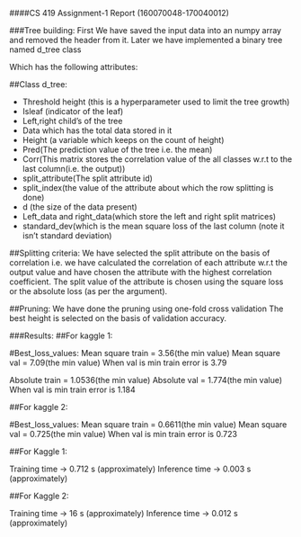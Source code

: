 ####CS 419 Assignment-1 Report (160070048-170040012)

###Tree building:
First We have saved the input data into an numpy array and removed the header from it.
Later we have implemented a binary tree named d_tree class

Which has the following attributes:

##Class d_tree:
* Threshold height (this is a hyperparameter used to limit the tree growth)
* Isleaf (indicator of the leaf)
* Left,right child’s of the tree
* Data which has the total data stored in it
* Height (a variable which keeps on the count of height)
* Pred(The prediction value of the tree i.e. the mean)
* Corr(This matrix stores the correlation value of the all classes w.r.t to the last column(i.e. the output))
* split_attribute(The split attribute id)
* split_index(the value of the attribute about which the row splitting is done)
* d (the size of the data present)
* Left_data and right_data(which store the left and right split matrices)
* standard_dev(which is the mean square loss of the last column (note it isn’t standard deviation)

##Splitting criteria:
We have selected the split attribute on the basis of correlation i.e. we have calculated the correlation of each attribute w.r.t the output value and have chosen the attribute with the highest correlation coefficient. 
The split value of the attribute is chosen using the square loss or the absolute loss (as per the argument).


##Pruning:
We have done the pruning using one-fold cross validation
The best height is selected on the basis of validation accuracy.


###Results:
##For kaggle 1:

#Best_loss_values:
Mean square train = 3.56(the min value)
Mean square val = 7.09(the min value)
When val is min train error is 3.79

Absolute train = 1.0536(the min value)
Absolute val =  1.774(the min value)
When val is min train error is 1.184

##For kaggle 2:

#Best_loss_values:
Mean square train = 0.6611(the min value)
Mean square val = 0.725(the min value)
When val is min train error is 0.723


##For Kaggle 1:

Training time -> 0.712 s  (approximately)
Inference time ->  0.003 s  (approximately)

##For Kaggle 2:

Training time -> 16 s (approximately)
Inference time ->  0.012 s (approximately)

